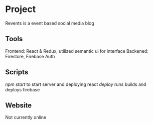 # Project
Revents is a event based social media blog

## Tools
Frontend: React & Redux, utilized semantic ui for interface
Backened: Firestore, Firebase Auth

## Scripts 
*npm start* to start server and deploying react
*deploy* runs builds and deploys firebase

## Website
Not currently online

